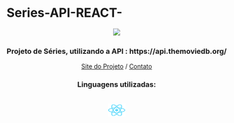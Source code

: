 # Series-API-REACT-

<p align="center">
  <img src="https://i.imgur.com/guZPRG2.png" width="500">
  <h3 align="center">Projeto de Séries, utilizando a API : https://api.themoviedb.org/</h3>
</p>
<p align="center"> 
  <a href="https://igor-v-santana.github.io/SeriesApp-React/#/">Site do Projeto</a> /
  <a href="https://www.linkedin.com/in/igor-santanaa/">Contato</a>
</p>

 <h3 align="center">Linguagens utilizadas:</h3>
 <div style="display: inline_block" align="center"><br>
  <img align="center" alt="Igor-React" height="30" width="40" src="https://raw.githubusercontent.com/devicons/devicon/master/icons/react/react-original.svg">
<div> 
